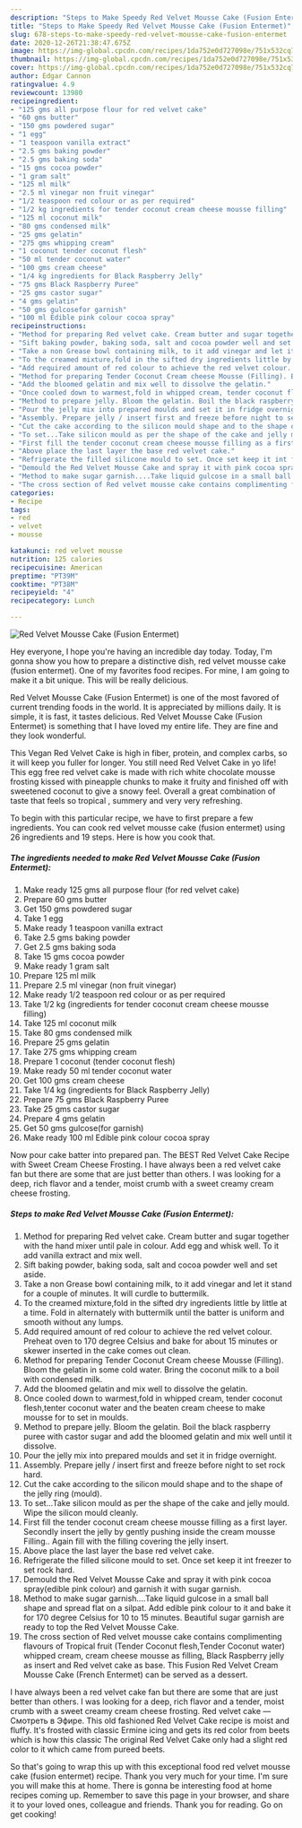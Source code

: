 ```yaml
---
description: "Steps to Make Speedy Red Velvet Mousse Cake (Fusion Entermet)"
title: "Steps to Make Speedy Red Velvet Mousse Cake (Fusion Entermet)"
slug: 678-steps-to-make-speedy-red-velvet-mousse-cake-fusion-entermet
date: 2020-12-26T21:38:47.675Z
image: https://img-global.cpcdn.com/recipes/1da752e0d727098e/751x532cq70/red-velvet-mousse-cake-fusion-entermet-recipe-main-photo.jpg
thumbnail: https://img-global.cpcdn.com/recipes/1da752e0d727098e/751x532cq70/red-velvet-mousse-cake-fusion-entermet-recipe-main-photo.jpg
cover: https://img-global.cpcdn.com/recipes/1da752e0d727098e/751x532cq70/red-velvet-mousse-cake-fusion-entermet-recipe-main-photo.jpg
author: Edgar Cannon
ratingvalue: 4.9
reviewcount: 13980
recipeingredient:
- "125 gms all purpose flour for red velvet cake"
- "60 gms butter"
- "150 gms powdered sugar"
- "1 egg"
- "1 teaspoon vanilla extract"
- "2.5 gms baking powder"
- "2.5 gms baking soda"
- "15 gms cocoa powder"
- "1 gram salt"
- "125 ml milk"
- "2.5 ml vinegar non fruit vinegar"
- "1/2 teaspoon red colour or as per required"
- "1/2 kg ingredients for tender coconut cream cheese mousse filling"
- "125 ml coconut milk"
- "80 gms condensed milk"
- "25 gms gelatin"
- "275 gms whipping cream"
- "1 coconut tender coconut flesh"
- "50 ml tender coconut water"
- "100 gms cream cheese"
- "1/4 kg ingredients for Black Raspberry Jelly"
- "75 gms Black Raspberry Puree"
- "25 gms castor sugar"
- "4 gms gelatin"
- "50 gms gulcosefor garnish"
- "100 ml Edible pink colour cocoa spray"
recipeinstructions:
- "Method for preparing Red velvet cake. Cream butter and sugar together with the hand mixer until pale in colour. Add egg and whisk well. To it add vanilla extract and mix well."
- "Sift baking powder, baking soda, salt and cocoa powder well and set aside."
- "Take a non Grease bowl containing milk, to it add vinegar and let it stand for a couple of minutes. It will curdle to buttermilk."
- "To the creamed mixture,fold in the sifted dry ingredients little by little at a time. Fold in alternately with buttermilk until the batter is uniform and smooth without any lumps."
- "Add required amount of red colour to achieve the red velvet colour. Preheat oven to 170 degree Celsius and bake for about 15 minutes or skewer inserted in the cake comes out clean."
- "Method for preparing Tender Coconut Cream cheese Mousse (Filling). Bloom the gelatin in some cold water. Bring the coconut milk to a boil with condensed milk."
- "Add the bloomed gelatin and mix well to dissolve the gelatin."
- "Once cooled down to warmest,fold in whipped cream, tender coconut flesh,tenter coconut water and the beaten cream cheese to make mousse for to set in moulds."
- "Method to prepare jelly. Bloom the gelatin. Boil the black raspberry puree with castor sugar and add the bloomed gelatin and mix well until it dissolve."
- "Pour the jelly mix into prepared moulds and set it in fridge overnight."
- "Assembly. Prepare jelly / insert first and freeze before night to set rock hard."
- "Cut the cake according to the silicon mould shape and to the shape of the jelly ring (mould)."
- "To set...Take silicon mould as per the shape of the cake and jelly mould. Wipe the silicon mould cleanly."
- "First fill the tender coconut cream cheese mousse filling as a first layer. Secondly insert the jelly by gently pushing inside the cream mousse Filling.. Again fill with the filling covering the jelly insert."
- "Above place the last layer the base red velvet cake."
- "Refrigerate the filled silicone mould to set. Once set keep it int freezer to set rock hard."
- "Demould the Red Velvet Mousse Cake and spray it with pink cocoa spray(edible pink colour) and garnish it with sugar garnish."
- "Method to make sugar garnish....Take liquid gulcose in a small ball shape and spread flat on a silpat. Add edible pink colour to it and bake it for 170 degree Celsius for 10 to 15 minutes. Beautiful sugar garnish are ready to top the Red Velvet Mousse Cake."
- "The cross section of Red velvet mousse cake contains complimenting flavours of Tropical fruit (Tender Coconut flesh,Tender Coconut water) whipped cream, cream cheese mousse as filling, Black Raspberry jelly as insert and Red velvet cake as base. This Fusion Red Velvet Cream Mousse Cake (French Entermet) can be served as a dessert."
categories:
- Recipe
tags:
- red
- velvet
- mousse

katakunci: red velvet mousse 
nutrition: 125 calories
recipecuisine: American
preptime: "PT39M"
cooktime: "PT38M"
recipeyield: "4"
recipecategory: Lunch

---
```



![Red Velvet Mousse Cake (Fusion Entermet)](https://img-global.cpcdn.com/recipes/1da752e0d727098e/751x532cq70/red-velvet-mousse-cake-fusion-entermet-recipe-main-photo.jpg)

Hey everyone, I hope you're having an incredible day today. Today, I'm gonna show you how to prepare a distinctive dish, red velvet mousse cake (fusion entermet). One of my favorites food recipes. For mine, I am going to make it a bit unique. This will be really delicious.

Red Velvet Mousse Cake (Fusion Entermet) is one of the most favored of current trending foods in the world. It is appreciated by millions daily. It is simple, it is fast, it tastes delicious. Red Velvet Mousse Cake (Fusion Entermet) is something that I have loved my entire life. They are fine and they look wonderful.

This Vegan Red Velvet Cake is high in fiber, protein, and complex carbs, so it will keep you fuller for longer. You still need Red Velvet Cake in yo life! This egg free red velvet cake is made with rich white chocolate mousse frosting kissed with pineapple chunks to make it fruity and finished off with sweetened coconut to give a snowy feel. Overall a great combination of taste that feels so tropical , summery and very very refreshing.


To begin with this particular recipe, we have to first prepare a few ingredients. You can cook red velvet mousse cake (fusion entermet) using 26 ingredients and 19 steps. Here is how you cook that.

<!--inarticleads1-->

##### The ingredients needed to make Red Velvet Mousse Cake (Fusion Entermet):

1. Make ready 125 gms all purpose flour (for red velvet cake)
1. Prepare 60 gms butter
1. Get 150 gms powdered sugar
1. Take 1 egg
1. Make ready 1 teaspoon vanilla extract
1. Take 2.5 gms baking powder
1. Get 2.5 gms baking soda
1. Take 15 gms cocoa powder
1. Make ready 1 gram salt
1. Prepare 125 ml milk
1. Prepare 2.5 ml vinegar (non fruit vinegar)
1. Make ready 1/2 teaspoon red colour or as per required
1. Take 1/2 kg (ingredients for tender coconut cream cheese mousse filling)
1. Take 125 ml coconut milk
1. Take 80 gms condensed milk
1. Prepare 25 gms gelatin
1. Take 275 gms whipping cream
1. Prepare 1 coconut (tender coconut flesh)
1. Make ready 50 ml tender coconut water
1. Get 100 gms cream cheese
1. Take 1/4 kg (ingredients for Black Raspberry Jelly)
1. Prepare 75 gms Black Raspberry Puree
1. Take 25 gms castor sugar
1. Prepare 4 gms gelatin
1. Get 50 gms gulcose(for garnish)
1. Make ready 100 ml Edible pink colour cocoa spray


Now pour cake batter into prepared pan. The BEST Red Velvet Cake Recipe with Sweet Cream Cheese Frosting. I have always been a red velvet cake fan but there are some that are just better than others. I was looking for a deep, rich flavor and a tender, moist crumb with a sweet creamy cream cheese frosting. 

<!--inarticleads2-->

##### Steps to make Red Velvet Mousse Cake (Fusion Entermet):

1. Method for preparing Red velvet cake. Cream butter and sugar together with the hand mixer until pale in colour. Add egg and whisk well. To it add vanilla extract and mix well.
1. Sift baking powder, baking soda, salt and cocoa powder well and set aside.
1. Take a non Grease bowl containing milk, to it add vinegar and let it stand for a couple of minutes. It will curdle to buttermilk.
1. To the creamed mixture,fold in the sifted dry ingredients little by little at a time. Fold in alternately with buttermilk until the batter is uniform and smooth without any lumps.
1. Add required amount of red colour to achieve the red velvet colour. Preheat oven to 170 degree Celsius and bake for about 15 minutes or skewer inserted in the cake comes out clean.
1. Method for preparing Tender Coconut Cream cheese Mousse (Filling). Bloom the gelatin in some cold water. Bring the coconut milk to a boil with condensed milk.
1. Add the bloomed gelatin and mix well to dissolve the gelatin.
1. Once cooled down to warmest,fold in whipped cream, tender coconut flesh,tenter coconut water and the beaten cream cheese to make mousse for to set in moulds.
1. Method to prepare jelly. Bloom the gelatin. Boil the black raspberry puree with castor sugar and add the bloomed gelatin and mix well until it dissolve.
1. Pour the jelly mix into prepared moulds and set it in fridge overnight.
1. Assembly. Prepare jelly / insert first and freeze before night to set rock hard.
1. Cut the cake according to the silicon mould shape and to the shape of the jelly ring (mould).
1. To set...Take silicon mould as per the shape of the cake and jelly mould. Wipe the silicon mould cleanly.
1. First fill the tender coconut cream cheese mousse filling as a first layer. Secondly insert the jelly by gently pushing inside the cream mousse Filling.. Again fill with the filling covering the jelly insert.
1. Above place the last layer the base red velvet cake.
1. Refrigerate the filled silicone mould to set. Once set keep it int freezer to set rock hard.
1. Demould the Red Velvet Mousse Cake and spray it with pink cocoa spray(edible pink colour) and garnish it with sugar garnish.
1. Method to make sugar garnish....Take liquid gulcose in a small ball shape and spread flat on a silpat. Add edible pink colour to it and bake it for 170 degree Celsius for 10 to 15 minutes. Beautiful sugar garnish are ready to top the Red Velvet Mousse Cake.
1. The cross section of Red velvet mousse cake contains complimenting flavours of Tropical fruit (Tender Coconut flesh,Tender Coconut water) whipped cream, cream cheese mousse as filling, Black Raspberry jelly as insert and Red velvet cake as base. This Fusion Red Velvet Cream Mousse Cake (French Entermet) can be served as a dessert.


I have always been a red velvet cake fan but there are some that are just better than others. I was looking for a deep, rich flavor and a tender, moist crumb with a sweet creamy cream cheese frosting. Red velvet cake — Смотреть в Эфире. This old fashioned Red Velvet Cake recipe is moist and fluffy. It&#39;s frosted with classic Ermine icing and gets its red color from beets which is how this classic The original Red Velvet Cake only had a slight red color to it which came from pureed beets. 

So that's going to wrap this up with this exceptional food red velvet mousse cake (fusion entermet) recipe. Thank you very much for your time. I'm sure you will make this at home. There is gonna be interesting food at home recipes coming up. Remember to save this page in your browser, and share it to your loved ones, colleague and friends. Thank you for reading. Go on get cooking!
